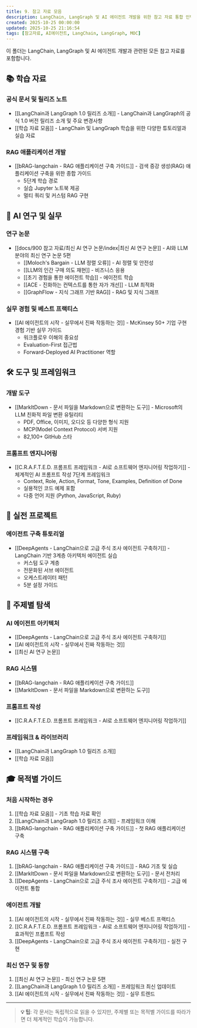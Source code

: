 ```yaml
---
title: 9. 참고 자료 모음
description: LangChain, LangGraph 및 AI 에이전트 개발을 위한 참고 자료 통합 인덱스
created: 2025-10-25 00:00:00
updated: 2025-10-25 21:16:54
tags: [참고자료, AI에이전트, LangChain, LangGraph, MOC]
---
```


이 폴더는 LangChain, LangGraph 및 AI 에이전트 개발과 관련된 모든 참고 자료를 포함합니다.

## 📚 학습 자료

### 공식 문서 및 릴리즈 노트

- [[LangChain과 LangGraph 1.0 릴리즈 소개]] - LangChain과 LangGraph의 공식 1.0 버전 릴리즈 소개 및 주요 변경사항
- [[학습 자료 모음]] - LangChain 및 LangGraph 학습을 위한 다양한 튜토리얼과 실습 자료

### RAG 애플리케이션 개발

- [[bRAG-langchain - RAG 애플리케이션 구축 가이드]] - 검색 증강 생성(RAG) 애플리케이션 구축을 위한 종합 가이드
  - 5단계 학습 경로
  - 실습 Jupyter 노트북 제공
  - 멀티 쿼리 및 커스텀 RAG 구현

## 🔬 AI 연구 및 실무

### 연구 논문

- [[docs/900 참고 자료/최신 AI 연구 논문/index|최신 AI 연구 논문]] - AI와 LLM 분야의 최신 연구 논문 5편
  - [[Moloch's Bargain - LLM 정렬 오류]] - AI 정렬 및 안전성
  - [[LLM의 인간 구매 의도 재현]] - 비즈니스 응용
  - [[초기 경험을 통한 에이전트 학습]] - 에이전트 학습
  - [[ACE - 진화하는 컨텍스트를 통한 자가 개선]] - LLM 최적화
  - [[GraphFlow - 지식 그래프 기반 RAG]] - RAG 및 지식 그래프

### 실무 경험 및 베스트 프랙티스

- [[AI 에이전트의 시작 - 실무에서 진짜 작동하는 것]] - McKinsey 50+ 기업 구현 경험 기반 실무 가이드
  - 워크플로우 이해의 중요성
  - Evaluation-First 접근법
  - Forward-Deployed AI Practitioner 역할

## 🛠️ 도구 및 프레임워크

### 개발 도구

- [[MarkItDown - 문서 파일을 Markdown으로 변환하는 도구]] - Microsoft의 LLM 친화적 파일 변환 유틸리티
  - PDF, Office, 이미지, 오디오 등 다양한 형식 지원
  - MCP(Model Context Protocol) 서버 지원
  - 82,100+ GitHub 스타

### 프롬프트 엔지니어링

- [[C.R.A.F.T.E.D. 프롬프트 프레임워크 - AI로 소프트웨어 엔지니어링 작업하기]] - 체계적인 AI 프롬프트 작성 7단계 프레임워크
  - Context, Role, Action, Format, Tone, Examples, Definition of Done
  - 실용적인 코드 예제 포함
  - 다중 언어 지원 (Python, JavaScript, Ruby)

## 🎯 실전 프로젝트

### 에이전트 구축 튜토리얼

- [[DeepAgents - LangChain으로 고급 주식 조사 에이전트 구축하기]] - LangChain 기반 3계층 아키텍처 에이전트 실습
  - 커스텀 도구 계층
  - 전문화된 서브 에이전트
  - 오케스트레이터 패턴
  - 5분 설정 가이드

## 📑 주제별 탐색

### AI 에이전트 아키텍처

- [[DeepAgents - LangChain으로 고급 주식 조사 에이전트 구축하기]]
- [[AI 에이전트의 시작 - 실무에서 진짜 작동하는 것]]
- [[최신 AI 연구 논문]]

### RAG 시스템

- [[bRAG-langchain - RAG 애플리케이션 구축 가이드]]
- [[MarkItDown - 문서 파일을 Markdown으로 변환하는 도구]]

### 프롬프트 작성

- [[C.R.A.F.T.E.D. 프롬프트 프레임워크 - AI로 소프트웨어 엔지니어링 작업하기]]

### 프레임워크 & 라이브러리

- [[LangChain과 LangGraph 1.0 릴리즈 소개]]
- [[학습 자료 모음]]

## 🎓 목적별 가이드

### 처음 시작하는 경우

1. [[학습 자료 모음]] - 기초 학습 자료 확인
2. [[LangChain과 LangGraph 1.0 릴리즈 소개]] - 프레임워크 이해
3. [[bRAG-langchain - RAG 애플리케이션 구축 가이드]] - 첫 RAG 애플리케이션 구축

### RAG 시스템 구축

1. [[bRAG-langchain - RAG 애플리케이션 구축 가이드]] - RAG 기초 및 실습
2. [[MarkItDown - 문서 파일을 Markdown으로 변환하는 도구]] - 문서 전처리
3. [[DeepAgents - LangChain으로 고급 주식 조사 에이전트 구축하기]] - 고급 에이전트 통합

### 에이전트 개발

1. [[AI 에이전트의 시작 - 실무에서 진짜 작동하는 것]] - 실무 베스트 프랙티스
2. [[C.R.A.F.T.E.D. 프롬프트 프레임워크 - AI로 소프트웨어 엔지니어링 작업하기]] - 효과적인 프롬프트 작성
3. [[DeepAgents - LangChain으로 고급 주식 조사 에이전트 구축하기]] - 실전 구현

### 최신 연구 및 동향

1. [[최신 AI 연구 논문]] - 최신 연구 논문 5편
2. [[LangChain과 LangGraph 1.0 릴리즈 소개]] - 프레임워크 최신 업데이트
3. [[AI 에이전트의 시작 - 실무에서 진짜 작동하는 것]] - 실무 트렌드

---

> **💡 팁**: 각 문서는 독립적으로 읽을 수 있지만, 주제별 또는 목적별 가이드를 따라가면 더 체계적인 학습이 가능합니다.
